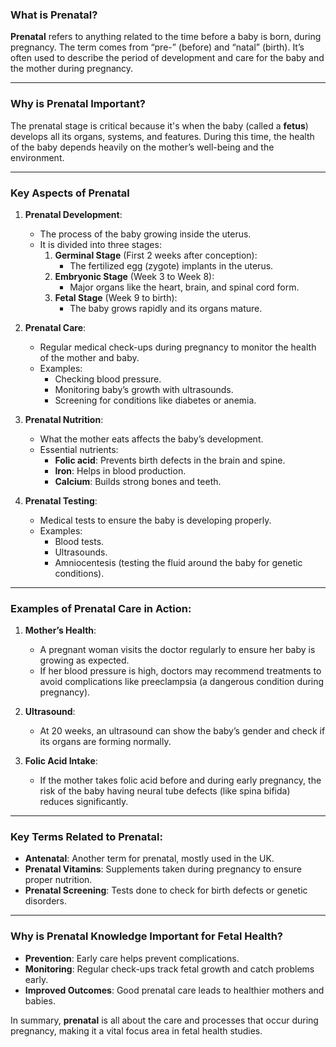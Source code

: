 ### What is Prenatal?

**Prenatal** refers to anything related to the time before a baby is born, during pregnancy. The term comes from “pre-” (before) and “natal” (birth). It’s often used to describe the period of development and care for the baby and the mother during pregnancy.

---

### Why is Prenatal Important?

The prenatal stage is critical because it's when the baby (called a **fetus**) develops all its organs, systems, and features. During this time, the health of the baby depends heavily on the mother’s well-being and the environment.

---

### Key Aspects of Prenatal

1. **Prenatal Development**:
   - The process of the baby growing inside the uterus.
   - It is divided into three stages:
     1. **Germinal Stage** (First 2 weeks after conception):
        - The fertilized egg (zygote) implants in the uterus.
     2. **Embryonic Stage** (Week 3 to Week 8):
        - Major organs like the heart, brain, and spinal cord form.
     3. **Fetal Stage** (Week 9 to birth):
        - The baby grows rapidly and its organs mature.

2. **Prenatal Care**:
   - Regular medical check-ups during pregnancy to monitor the health of the mother and baby.
   - Examples:
     - Checking blood pressure.
     - Monitoring baby’s growth with ultrasounds.
     - Screening for conditions like diabetes or anemia.

3. **Prenatal Nutrition**:
   - What the mother eats affects the baby’s development.
   - Essential nutrients:
     - **Folic acid**: Prevents birth defects in the brain and spine.
     - **Iron**: Helps in blood production.
     - **Calcium**: Builds strong bones and teeth.

4. **Prenatal Testing**:
   - Medical tests to ensure the baby is developing properly.
   - Examples:
     - Blood tests.
     - Ultrasounds.
     - Amniocentesis (testing the fluid around the baby for genetic conditions).

---

### Examples of Prenatal Care in Action:

1. **Mother’s Health**:
   - A pregnant woman visits the doctor regularly to ensure her baby is growing as expected.
   - If her blood pressure is high, doctors may recommend treatments to avoid complications like preeclampsia (a dangerous condition during pregnancy).

2. **Ultrasound**:
   - At 20 weeks, an ultrasound can show the baby’s gender and check if its organs are forming normally.

3. **Folic Acid Intake**:
   - If the mother takes folic acid before and during early pregnancy, the risk of the baby having neural tube defects (like spina bifida) reduces significantly.

---

### Key Terms Related to Prenatal:

- **Antenatal**: Another term for prenatal, mostly used in the UK.
- **Prenatal Vitamins**: Supplements taken during pregnancy to ensure proper nutrition.
- **Prenatal Screening**: Tests done to check for birth defects or genetic disorders.

---

### Why is Prenatal Knowledge Important for Fetal Health?

- **Prevention**: Early care helps prevent complications.
- **Monitoring**: Regular check-ups track fetal growth and catch problems early.
- **Improved Outcomes**: Good prenatal care leads to healthier mothers and babies.

In summary, **prenatal** is all about the care and processes that occur during pregnancy, making it a vital focus area in fetal health studies. 
